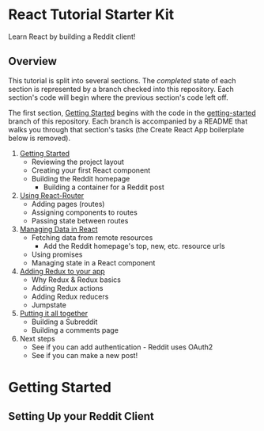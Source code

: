 # React Tutorial Starter Kit
Learn React by building a Reddit client!

## Overview
This tutorial is split into several sections. The *completed* state of each section is represented by a branch checked into this repository. Each section's code will begin where the previous section's code left off.

The first section, [Getting Started](#GettingStarted) begins with the code in the [getting-started](tree/getting-started) branch of this repository. Each branch is accompanied by a README that walks you through that section's tasks (the Create React App boilerplate below is removed).

1. <a name="getting-started"></a>[Getting Started](tree/getting-started)
    - Reviewing the project layout
    - Creating your first React component
    - Building the Reddit homepage
      - Building a container for a Reddit post
2. [Using React-Router](tree/using-react-router)
    - Adding pages (routes)
    - Assigning components to routes
    - Passing state between routes
3. [Managing Data in React](tree/managing-data-in-react)
    - Fetching data from remote resources
      - Add the Reddit homepage's top, new, etc. resource urls
    - Using promises
    - Managing state in a React component
4. [Adding Redux to your app](tree/adding-redux)
    - Why Redux & Redux basics
    - Adding Redux actions
    - Adding Redux reducers
    - Jumpstate
5. [Putting it all together](tree/putting-it-all-together)
    - Building a Subreddit
    - Building a comments page
6. Next steps
    - See if you can add authentication - Reddit uses OAuth2
    - See if you can make a new post!

# Getting Started

## Setting Up your Reddit Client
